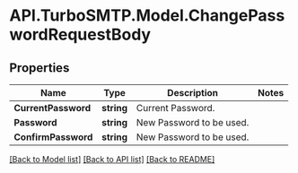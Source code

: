 # API.TurboSMTP.Model.ChangePasswordRequestBody

## Properties

Name | Type | Description | Notes
------------ | ------------- | ------------- | -------------
**CurrentPassword** | **string** | Current Password. | 
**Password** | **string** | New Password to be used. | 
**ConfirmPassword** | **string** | New Password to be used. | 

[[Back to Model list]](../README.md#documentation-for-models) [[Back to API list]](../README.md#documentation-for-api-endpoints) [[Back to README]](../README.md)

